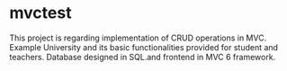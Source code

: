 # mvctest
This project is regarding implementation of CRUD operations in MVC.
Example University and its basic functionalities provided for student and teachers.
Database designed in SQL.and  frontend in MVC 6 framework.

